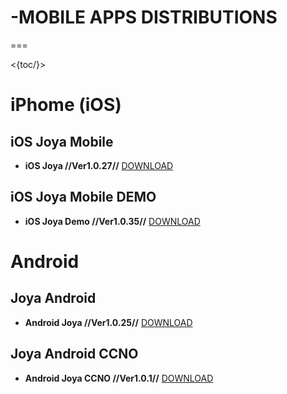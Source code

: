 # -MOBILE APPS DISTRIBUTIONS
===

<{toc/}>

# iPhome (iOS)

## iOS Joya Mobile 

* **iOS Joya  //Ver1.0.27//** [DOWNLOAD](itms-services://?action=download-manifest&url=https://github.com/datalogicsrl/mobile-distribution/raw/master/Joya.pid)

## iOS Joya Mobile DEMO

* **iOS Joya Demo //Ver1.0.35//** [DOWNLOAD](itms-services://?action=download-manifest&url=https://github.com/datalogicsrl/mobile-distribution/raw/master/JoyaDemo.pid)

# Android

## Joya Android

* **Android Joya  //Ver1.0.25//** [DOWNLOAD](https://github.com/datalogicsrl/mobile-distribution/raw/master/Joya.apk)

## Joya Android CCNO

* **Android Joya  CCNO //Ver1.0.1//** [DOWNLOAD](https://github.com/datalogicsrl/mobile-distribution/raw/master/JoyaCCNO.apk)

